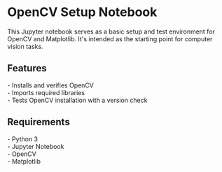 # OpenCV Setup Notebook

This Jupyter notebook serves as a basic setup and test environment for OpenCV and Matplotlib. It's intended as the starting point for computer vision tasks.

## Features

\- Installs and verifies OpenCV  
\- Imports required libraries  
\- Tests OpenCV installation with a version check  

## Requirements

\- Python 3  
\- Jupyter Notebook  
\- OpenCV  
\- Matplotlib  
